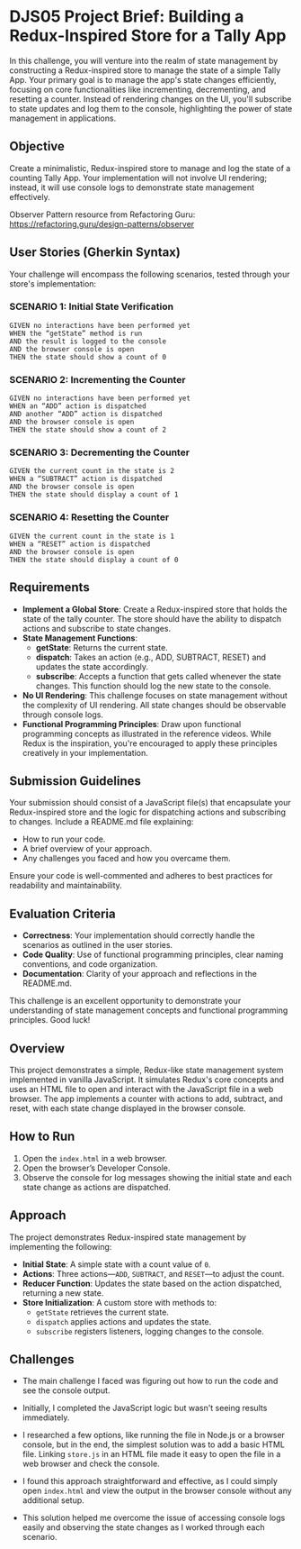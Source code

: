 # DJS05 Project Brief: Building a Redux-Inspired Store for a Tally App

In this challenge, you will venture into the realm of state management by constructing a Redux-inspired store to manage the state of a simple Tally App. Your primary goal is to manage the app's state changes efficiently, focusing on core functionalities like incrementing, decrementing, and resetting a counter. Instead of rendering changes on the UI, you'll subscribe to state updates and log them to the console, highlighting the power of state management in applications.

## Objective
Create a minimalistic, Redux-inspired store to manage and log the state of a counting Tally App. Your implementation will not involve UI rendering; instead, it will use console logs to demonstrate state management effectively.

Observer Pattern resource from Refactoring Guru: https://refactoring.guru/design-patterns/observer

## User Stories (Gherkin Syntax)
Your challenge will encompass the following scenarios, tested through your store's implementation:

### SCENARIO 1: Initial State Verification
```
GIVEN no interactions have been performed yet
WHEN the “getState” method is run
AND the result is logged to the console
AND the browser console is open
THEN the state should show a count of 0
```

### SCENARIO 2: Incrementing the Counter
```
GIVEN no interactions have been performed yet
WHEN an “ADD” action is dispatched
AND another “ADD” action is dispatched
AND the browser console is open
THEN the state should show a count of 2
```

### SCENARIO 3: Decrementing the Counter
```
GIVEN the current count in the state is 2
WHEN a “SUBTRACT” action is dispatched
AND the browser console is open
THEN the state should display a count of 1
```

### SCENARIO 4: Resetting the Counter
```
GIVEN the current count in the state is 1
WHEN a “RESET” action is dispatched
AND the browser console is open
THEN the state should display a count of 0
```

## Requirements
- **Implement a Global Store**: Create a Redux-inspired store that holds the state of the tally counter. The store should have the ability to dispatch actions and subscribe to state changes.
- **State Management Functions**:
  - **getState**: Returns the current state.
  - **dispatch**: Takes an action (e.g., ADD, SUBTRACT, RESET) and updates the state accordingly.
  - **subscribe**: Accepts a function that gets called whenever the state changes. This function should log the new state to the console.
- **No UI Rendering**: This challenge focuses on state management without the complexity of UI rendering. All state changes should be observable through console logs.
- **Functional Programming Principles**: Draw upon functional programming concepts as illustrated in the reference videos. While Redux is the inspiration, you're encouraged to apply these principles creatively in your implementation.

## Submission Guidelines
Your submission should consist of a JavaScript file(s) that encapsulate your Redux-inspired store and the logic for dispatching actions and subscribing to changes. Include a README.md file explaining:
- How to run your code.
- A brief overview of your approach.
- Any challenges you faced and how you overcame them.

Ensure your code is well-commented and adheres to best practices for readability and maintainability.

## Evaluation Criteria
- **Correctness**: Your implementation should correctly handle the scenarios as outlined in the user stories.
- **Code Quality**: Use of functional programming principles, clear naming conventions, and code organization.
- **Documentation**: Clarity of your approach and reflections in the README.md.

This challenge is an excellent opportunity to demonstrate your understanding of state management concepts and functional programming principles. Good luck!

## Overview
This project demonstrates a simple, Redux-like state management system implemented in vanilla JavaScript. It simulates Redux's core concepts and uses an HTML file to open and interact with the JavaScript file in a web browser. The app implements a counter with actions to add, subtract, and reset, with each state change displayed in the browser console.

## How to Run
1. Open the `index.html` in a web browser.
2. Open the browser’s Developer Console.
3. Observe the console for log messages showing the initial state and each state change as actions are dispatched.

## Approach
The project demonstrates Redux-inspired state management by implementing the following:
- **Initial State**: A simple state with a count value of `0`.
- **Actions**: Three actions—`ADD`, `SUBTRACT`, and `RESET`—to adjust the count.
- **Reducer Function**: Updates the state based on the action dispatched, returning a new state.
- **Store Initialization**: A custom store with methods to:
  - `getState` retrieves the current state.
  - `dispatch` applies actions and updates the state.
  - `subscribe` registers listeners, logging changes to the console.

## Challenges
- The main challenge I faced was figuring out how to run the code and see the console output. 
- Initially, I completed the JavaScript logic but wasn't seeing results immediately. 
- I researched a few options, like running the file in Node.js or a browser console, but in the end, the simplest solution was to add a basic HTML file. Linking `store.js` in an HTML file made it easy to open the file in a web browser and check the console. 
- I found this approach straightforward and effective, as I could simply open `index.html` and view the output in the browser console without any additional setup.

- This solution helped me overcome the issue of accessing console logs easily and observing the state changes as I worked through each scenario.